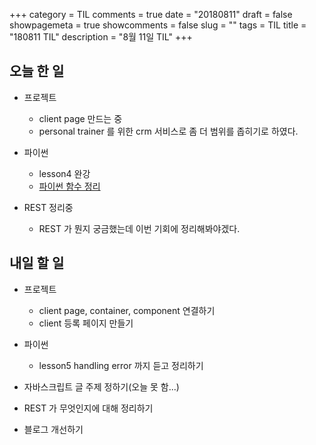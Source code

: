 +++
category = TIL
comments = true
date = "20180811"
draft = false
showpagemeta = true
showcomments = false
slug = ""
tags = TIL
title = "180811 TIL"
description = "8월 11일 TIL"
+++

## 오늘 한 일

- 프로젝트

  - client page 만드는 중
  - personal trainer 를 위한 crm 서비스로 좀 더 범위를 좁히기로 하였다.

- 파이썬
  - lesson4 완강
  - [파이썬 함수 정리](https://github.com/bohyeon-n/TIL/blob/master/python/function.md)
- REST 정리중
  - REST 가 뭔지 궁금했는데 이번 기회에 정리해봐야겠다.

## 내일 할 일

- 프로젝트

  - client page, container, component 연결하기
  - client 등록 페이지 만들기

- 파이썬

  - lesson5 handling error 까지 듣고 정리하기

- 자바스크립트 글 주제 정하기(오늘 못 함...)
- REST 가 무엇인지에 대해 정리하기
- 블로그 개선하기
